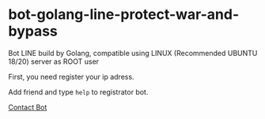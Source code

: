# bot-golang-line-protect-war-and-bypass
Bot LINE build by Golang, compatible using LINUX (Recommended UBUNTU 18/20) server as ROOT user


First, you need register your ip adress.

Add friend and type `help` to registrator bot.

[Contact Bot](https://tinyurl.com/registerbot)

